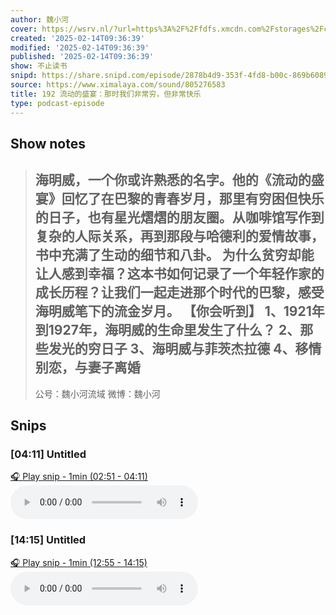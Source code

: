 ```yaml
---
author: 魏小河
cover: https://wsrv.nl/?url=https%3A%2F%2Ffdfs.xmcdn.com%2Fstorages%2Fc56c-audiofreehighqps%2FB8%2FC8%2FCMCoOR4EJoXoAAF04gCTNyZI.jpeg&w=200&h=200
created: '2025-02-14T09:36:39'
modified: '2025-02-14T09:36:39'
published: '2025-02-14T09:36:39'
show: 不止读书
snipd: https://share.snipd.com/episode/2878b4d9-353f-4fd8-b00c-869b60890be8
source: https://www.ximalaya.com/sound/805276583
title: 192 流动的盛宴：那时我们非常穷，但非常快乐
type: podcast-episode
---
```



## Show notes
> 海明威，一个你或许熟悉的名字。他的《流动的盛宴》回忆了在巴黎的青春岁月，那里有穷困但快乐的日子，也有星光熠熠的朋友圈。从咖啡馆写作到复杂的人际关系，再到那段与哈德利的爱情故事，书中充满了生动的细节和八卦。
> 为什么贫穷却能让人感到幸福？这本书如何记录了一个年轻作家的成长历程？让我们一起走进那个时代的巴黎，感受海明威笔下的流金岁月。
> 【你会听到】 
> 1、1921年到1927年，海明威的生命里发生了什么？ 
> 2、那些发光的穷日子 
> 3、海明威与菲茨杰拉德 
> 4、移情别恋，与妻子离婚 
> --- 
> 公号：魏小河流域 
> 微博：魏小河

## Snips
### [04:11] Untitled
[🎧 Play snip - 1min️ (02:51 - 04:11)](https://share.snipd.com/snip/bb76cf7b-5b7f-4896-beaf-17389e650632)
<audio controls> <source src="https://jt.ximalaya.com//GKwRIRwLg_pEAIsNnANmZApc.m4a?channel=rss&album_id=47548262&track_id=805276583&uid=71608201&jt=https://aod.cos.tx.xmcdn.com/storages/47c6-audiofreehighqps/C9/91/GKwRIRwLg_pEAIsNnANmZApc.m4a#t=02:51,04:11"> </audio>
### [14:15] Untitled
[🎧 Play snip - 1min️ (12:55 - 14:15)](https://share.snipd.com/snip/f2c7600f-d131-4b31-8612-d885d44840e3)
<audio controls> <source src="https://jt.ximalaya.com//GKwRIRwLg_pEAIsNnANmZApc.m4a?channel=rss&album_id=47548262&track_id=805276583&uid=71608201&jt=https://aod.cos.tx.xmcdn.com/storages/47c6-audiofreehighqps/C9/91/GKwRIRwLg_pEAIsNnANmZApc.m4a#t=12:55,14:15"> </audio>

